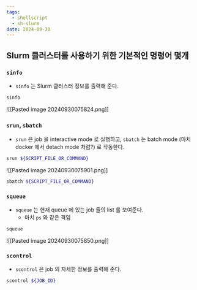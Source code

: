 ```yaml
---
tags:
  - shellscript
  - sh-slurm
date: 2024-09-30
---
```

## Slurm 클러스터를 사용하기 위한 기본적인 명령어 몇개

### `sinfo`

- `sinfo` 는 Slurm 클러스터 정보를 출력해 준다.

```bash
sinfo
```

![[Pasted image 20240930075824.png]]

### `srun`, `sbatch`

- `srun` 은 job 을 interactive mode 로 실행하고, `sbatch` 는 batch mode (마치 docker 에서 detach mode 처럼?) 로 작동한다.

```bash
srun ${SCRIPT_FILE_OR_COMMAND}
```

![[Pasted image 20240930075901.png]]

```bash
sbatch ${SCRIPT_FILE_OR_COMMAND}
```

### `squeue`

- `squeue` 는 현재 queue 에 있는 job 들의 list 를 보여준다.
	- 마치 `ps` 와 같은 격임

```bash
squeue
```

![[Pasted image 20240930075850.png]]

### `scontrol`

- `scontrol` 은 job 의 자세한 정보를 출력해 준다.

```bash
scontrol ${JOB_ID}
```